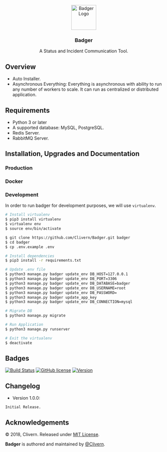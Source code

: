 <p align="center">
    <img alt="Badger Logo" src="https://raw.githubusercontent.com/Clivern/Badger/master/static/assets/images/logo.png" height="80" />
    <h3 align="center">Badger</h3>
    <p align="center">A Status and Incident Communication Tool.</p>
</p>


## Overview

- Auto Installer.
- Asynchronous Everything: Everything is asynchronous with ability to run any number of workers to scale. It can run as centralized or distributed application.


## Requirements

- Python 3 or later
- A supported database: MySQL, PostgreSQL.
- Redis Server.
- RabbitMQ Server.


## Installation, Upgrades and Documentation

### Production

### Docker

### Development

In order to run badger for development purposes, we will use `virtualenv`.

```bash
# Install virtualenv
$ pip3 install virtualenv
$ virtualenv env
$ source env/bin/activate

$ git clone https://github.com/Clivern/Badger.git badger
$ cd badger
$ cp .env.example .env

# Install dependencies
$ pip3 install -r requirements.txt

# Update .env file
$ python3 manage.py badger update_env DB_HOST=127.0.0.1
$ python3 manage.py badger update_env DB_PORT=3306
$ python3 manage.py badger update_env DB_DATABASE=badger
$ python3 manage.py badger update_env DB_USERNAME=root
$ python3 manage.py badger update_env DB_PASSWORD=
$ python3 manage.py badger update_app_key
$ python3 manage.py badger update_env DB_CONNECTION=mysql

# Migrate DB
$ python3 manage.py migrate

# Run Application
$ python3 manage.py runserver

# Exit the virtualenv
$ deactivate
```


## Badges

[![Build Status](https://travis-ci.org/Clivern/Badger.svg?branch=master)](https://travis-ci.org/Clivern/Badger)
[![GitHub license](https://img.shields.io/github/license/Clivern/Badger.svg)](https://github.com/Clivern/Badger/blob/master/LICENSE)
[![Version](https://img.shields.io/badge/Version-Under%20Development-red.svg)](https://github.com/Clivern/Badger/releases)


## Changelog

* Version 1.0.0:
```
Initial Release.
```


## Acknowledgements

© 2018, Clivern. Released under [MIT License](https://opensource.org/licenses/mit-license.php).

**Badger** is authored and maintained by [@Clivern](http://github.com/clivern).
